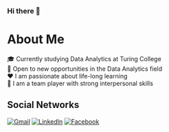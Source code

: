 ### Hi there 👋

# About Me

🎓 Currently studying Data Analytics at Turing College  
🎯 Open to new opportunities in the Data Analytics field  
❤️ I am passionate about life-long learning  
👥 I am a team player with strong interpersonal skills

## Social Networks

[![Gmail](https://img.shields.io/badge/-Gmail-red?style=flat-square&logo=Gmail&logoColor=white)](mailto:jurate.seskaite@gmail.com)
[![LinkedIn](https://img.shields.io/badge/-LinkedIn-blue?style=flat-square&logo=LinkedIn&logoColor=white)](https://www.linkedin.com/in/j%C5%ABrat%C4%97-kubilien%C4%97-802923109/)
[![Facebook](https://img.shields.io/badge/-Facebook-blue?style=flat-square&logo=Facebook&logoColor=white)]([https://www.facebook.com/jurate.seskaite])

